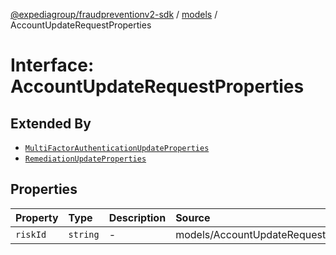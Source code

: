[@expediagroup/fraudpreventionv2-sdk](../../index.md) / [models](../index.md) / AccountUpdateRequestProperties

# Interface: AccountUpdateRequestProperties

## Extended By

- [`MultiFactorAuthenticationUpdateProperties`](MultiFactorAuthenticationUpdateProperties.md)
- [`RemediationUpdateProperties`](RemediationUpdateProperties.md)

## Properties

| Property | Type | Description | Source |
| :------ | :------ | :------ | :------ |
| `riskId` | `string` | - | models/AccountUpdateRequest.ts:44 |
